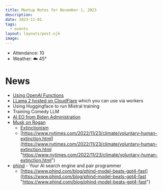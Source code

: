 ```yaml
---
title: Meetup Notes for November 1, 2023
description: 
date: 2023-11-01
tags:
  - events
layout: layouts/post.njk
image:
---
```


- Attendance: 10
- Weather: ☁️ 45°

# News
- [Using OpenAI Functions](https://openai.com/blog/function-calling-and-other-api-updates)
- [LLama 2 hosted on CloudFlare](https://blog.cloudflare.com/writing-poems-using-llama-2-on-workers-ai/) which you can use via workers
- Using Huggingface to run Mistral training
- Training Comedy LLM
- [AI EO from Biden Administration](https://www.whitehouse.gov/briefing-room/presidential-actions/2023/10/30/executive-order-on-the-safe-secure-and-trustworthy-development-and-use-of-artificial-intelligence/)
- [Musk on Rogan](https://open.spotify.com/episode/2aB2swgyXqbFA06AxPlFmr)
	- [Extinctionism](https://en.wikipedia.org/wiki/Extinctionism)
	- [https://www.nytimes.com/2022/11/23/climate/voluntary-human-extinction.html](https://www.nytimes.com/2022/11/23/climate/voluntary-human-extinction.html "https://www.nytimes.com/2022/11/23/climate/voluntary-human-extinction.html")
- [phind](https://www.phind.com/) - Your AI search engine and pair programmer 
	- [https://www.phind.com/blog/phind-model-beats-gpt4-fast](https://www.phind.com/blog/phind-model-beats-gpt4-fast "https://www.phind.com/blog/phind-model-beats-gpt4-fast")
